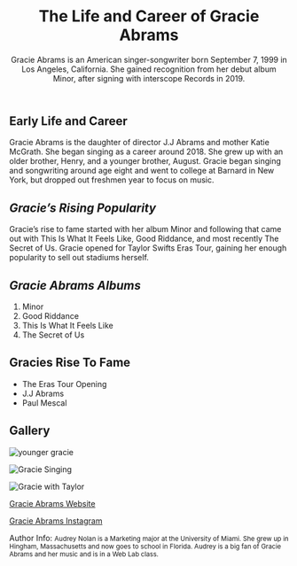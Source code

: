 <!DOCTYPE html>
<html lang="en">
<head>
    <meta charset="UTF-8">
    <meta name="viewport" content="width=device-width, initial-scale1.0">
    <meta name="author" content="Audrey Nolan">
    <meta name="description" content="An informationsl webpage about singer-songwriter Gracie Abrams">
    <meta name="keywords" content="Gracie Abrams, Singer, The Secret of Us, Minor, Songwriter">
    <title> All About Gracue Abrams</title>
</head>
<body>
    <header>
        <h1> The Life and Career of Gracie Abrams  </h1>
        <p> Gracie Abrams is an American singer-songwriter born September 7, 1999 in 
            Los Angeles, California. She gained recognition from her debut album Minor, after signing with 
            interscope Records in 2019. </p>
    </header>
<!-- This is the main area -->
 <main>
    <!-- Section 1 -->
<section>
    <h2>Early Life and Career</h2>
    <p>Gracie Abrams is the daughter of director J.J Abrams and mother 
        Katie McGrath. She began singing as a career around 2018. She grew up with an older brother, Henry, 
        and a younger brother, August. Gracie began singing and songwriting around age eight and went to 
        college at Barnard in New York, but dropped out freshmen year to focus on music.</p>
</section>
<!-- Section 2-->
 <section>
    <h2> <em> Gracie’s Rising Popularity </em> </h2>
    <p>Gracie’s rise to fame started with her album Minor and following that 
        came out with This Is What It Feels Like, Good Riddance, and most recently The Secret of Us. Gracie 
        opened for Taylor Swifts Eras Tour, gaining her enough popularity to sell out stadiums herself.</p>
 </section>
 <!--Section 3-->
 <section>
   <h2> <em> Gracie Abrams Albums </em> </h2>
    <ol> 
        <li>Minor</li>
        <li>Good Riddance</li>
        <li>This Is What It Feels Like</li>
        <li>The Secret of Us</li>
    </ol>
 </section>
 <!--Section 4-->
 <section>
    <h2>Gracies Rise To Fame</h2>
    <ul>
        <li>The Eras Tour Opening</li>
        <li>J.J Abrams</li>
        <li> Paul Mescal</li>
    </ul>
 </section>
 <!--Section 5-->
 <section> 
    <h2> Gallery </h2>
    <img src="Gracie.jpeg" alt="younger gracie"></section>

    
<img src="Images/gracie2.jpeg" alt="Gracie Singing"></section>
    
<section>  <img src="Images/gracie3.jpeg" alt="Gracie with Taylor"></section> 
 
 <a href="https://shop.gracieabrams.com/?srsltid=AfmBOopD4GW7gSrNQm3YW-orrTKtEfGIUG8BJBPsfKVYglcJzIL-XbWB">Gracie Abrams Website</a>
 <p>  <a href="https://www.instagram.com/gracieabrams/?hl=en">Gracie Abrams Instagram</a> </p>



 </main>

<section> 
 <footer>
    <p>Author Info:
    <small> 
    Audrey Nolan is a Marketing major at the University of Miami. 
        She grew up in Hingham, Massachusetts and now goes to school in Florida. Audrey is a big fan of 
        Gracie Abrams and her music and is in a Web Lab class.</small> </p> </</footer> 
</body>
</html>


